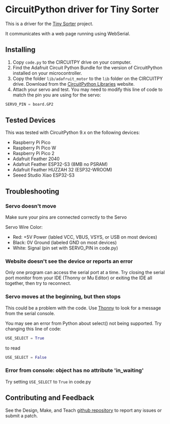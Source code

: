 # CircuitPython driver for Tiny Sorter

This is a driver for the [Tiny Sorter](https://designmakeandteach.com/projects/tiny-sorter) project.

It communicates with a web page running using WebSerial.


## Installing

1. Copy `code.py` to the CIRCUITPY drive on your computer.
2. Find the Adafruit Circuit Python Bundle for the version of CircuitPython
installed on your microcontroller. 
3. Copy the folder `lib/adafruit_motor` to the `lib` folder on 
the CIRCUITPY drive. Download from the 
[CircuitPython Libraries](https://circuitpython.org/libraries) website.
4. Attach your servo and test. You may need to modify this line of
code to match the pin you are using for the servo:

```Python
SERVO_PIN = board.GP2
```

## Tested Devices

This was tested with CircuitPython 9.x on the following devices:

- Raspberry Pi Pico 
- Raspberry Pi Pico W
- Raspberry Pi Pico 2
- Adafruit Feather 2040
- Adafruit Feather ESP32-S3 (8MB no PSRAM)
- Adafruit Feather HUZZAH 32 (ESP32-WROOM)
- Seeed Studio Xiao ESP32-S3

## Troubleshooting

### Servo doesn't move
Make sure your pins are connected correctly to the Servo

Servo Wire Color:

- Red: +5V Power (labled VCC, VBUS, VSYS, or USB on most devices)
- Black: 0V Ground (labeled GND on most devices)
- White: Signal (pin set with SERVO_PIN in code.py)

### Website doesn't see the device or reports an error

Only one program can access the serial port at a time.  Try 
closing the serial port monitor from your IDE (Thonny or Mu Editor)
or exiting the IDE all together, then try to reconnect.

### Servo moves at the beginning, but then stops

This could be a problem with the code.  Use [Thonny](https://thonny.org/) to
look for a message from the serial console.

You may see an error from Python about select() not 
being supported.  Try changing this line of code:

```Python
USE_SELECT = True
```

to read

```Python
USE_SELECT = False
```

### Error from console: object has no attribute 'in_waiting'

Try setting `USE_SELECT` to `True` in code.py

## Contributing and Feedback

See the Design, Make, and Teach [github repository](https://github.com/designmakeandteach/tiny-sorter)
to report any issues or submit a patch. 
